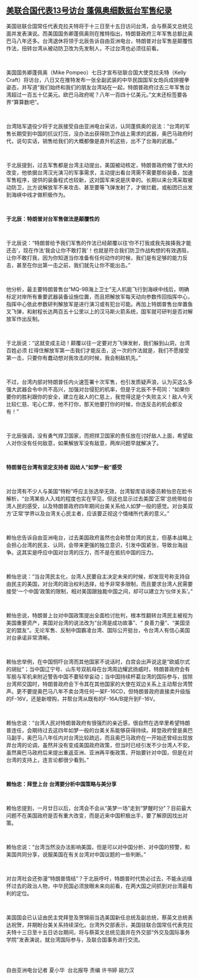 <!--1610099031000-->
[美联合国代表13号访台 蓬佩奥细数挺台军售纪录](https://www.rfa.org/mandarin/yataibaodao/gangtai/hx1-01082021044342.html)
------

<p>美国驻联合国常任代表克拉夫特将于十三日至十五日访问台湾，会与蔡英文总统见面并发表演说。而美国国务卿蓬佩奥则在推特指出，特朗普政府三年军售总额比奥巴马八年还多。台湾退休将领于北辰告诉自由亚洲电台，特朗普对台军售是颠覆性作法，扭转台湾从被动防卫改为先发制人，不过台湾也必须往前看。</p><p> </p><p>美国国务卿蓬佩奥（Mike Pompeo）七日才宣布驻联合国大使克拉夫特（Kelly Craft）将访台，八日又在推特发布一张全副武装的中华民国国军女炮兵成排握拳姿态，并写道“我们始终和我们的朋友台湾站在一起，特朗普政府过去三年军售台湾超过一百五十亿美元。欧巴马政府呢？八年一百四十亿美元。”文末还标签要各界“算算数吧”。</p><p> </p><p>台湾陆军退役少将于北辰接受自由亚洲电台采访，认同蓬佩奥的说法：“台湾的军售长期受到中国的抗议打压，没办法出获得防卫作战上需求的武器，奥巴马政府时代，说句实话，销售给我们的大概都像是直升机这些，出不了台海的武器。”</p><p> </p><p>于北辰提到，过去军售都是台湾主动提出，美国被动核定，特朗普政府做了很大的改变，他依据台湾汉光演习的军事需求，主动提出看台湾需不需要那些装备，加速军售程序，提供的装备程式也较新，这对国军来说是庆幸的。长期以来台湾采取被动防卫，比方说解放军不来攻击、甚至要等飞弹发射了，才做拦截，或船团已出发到海峡中线才做积极作为。</p><p> </p><p><strong>于北辰：特朗普对台军售做法是颠覆性的</strong></p><p> </p><p>于北辰说：“特朗普给予我们军售的作法已经颠覆以往‘你不打我或我先挨揍我才能还击’，现在作法‘我会让你不敢打我’！也就是符合我们防卫作战构想的有效遇阻，让你不敢打我，因为你知道当你准备有任何动作的时候，我们是有足够的能力反击，甚至在你出第一击之前，我们就先让你不能出击。”</p><p> </p><p>他分析，最主要特朗普售台“MQ-9B海上卫士”无人机能飞行到海峡中线后，明确标定对岸所有重要武器装备设施位置，而且把解放军每天动向参数传回指挥中心，指挥中心依此参数研判解放军是进行演习或有犯台可能。再加上特朗普售台岸置鱼叉飞弹，和射程长达两百五十公里以上的汉马斯火箭系统，国军就可研判是否对解放军作出反制。</p><p> </p><p>于北辰说：“这就变成主动！颠覆以往一定要对方飞弹发射，我们躲到山洞，台湾百姓必须 扛得住解放军第一击我们才能反击，这一次的作法就是，我们不愿接受第一击，只要你有蠢动想对我攻击的时候，我会制敌机先。”</p><p> </p><p>不过，台湾内部对特朗普任内火速签署十次军售，也引发质疑声浪，认为买这么多强大武器会令中共不高兴，加强对台侵犯的机率，但是于北辰不予苟同：“如果你要你的胜利跟你的安全，建立在敌人的仁慈上，我觉得这是个失败主义！敌人今天比较仁慈、宅心仁厚，他不打你，那天他要打你的时候，你连反击的机会都没有！”</p><p> </p><p>于北辰强调，没有勇气捍卫国家，而把捍卫国家的责任放在讨好敌人上面，希望敌人对你没有任何敌意，如果解放军没有敌意，两岸问题早就解决了。</p><p> </p><p><strong>特朗普在台湾有坚定支持者</strong> <strong>因给人</strong><strong>”</strong><strong>如梦一般</strong><strong>“</strong><strong>感受</strong></p><p> </p><p>对台湾有不少人与美国“特粉”呼应主张选举无效，台湾智库谘询委员赖怡忠在脸书解析，“台湾某些人入戏的程度也实在罕见，但这也显示过去美国‘正常’总统带给台湾人民的感受，以及特朗普政府四年期间台美关系给人如梦一般的感觉。对台美双方‘正常’学界以及台湾关心民主者，应该要正视这个情绪所代表的意义。”</p><p> </p><p>赖怡忠告诉自由亚洲电台，过去美国政府虽然也会称赞台湾的民主，但基本战略上会担心台湾的民主、认同，会带来更强的独立意识，引发中国紧张，导致台海战争。这其实是呼应中国对台湾的压力，而不是在抵抗中国的压力。</p><p> </p><p>赖怡忠说：“当台湾民主化，台湾人民要自主决定未来的时候，却发现号称支持自由民主的美国，对台湾的政治权利选择，给予非常多限制，而且要求台湾人民需要接受‘一个中国’政策的限制，相对美国跟独裁中国之间，却可以建立为‘伙伴关系’。”</p><p> </p><p>赖怡忠说，特朗普上台对中国政策提出全面检讨批判，根本性翻转台湾民主被视为美国重要资产，美国对台湾的说法改为“台湾是成功故事”、“ 良善力量”、“美国坚定的盟友”。无论军售、反制中国霸凌台湾、国际公开挺台，令台湾人有信心美国对台承诺非常清晰。</p><p> </p><p>赖怡忠举例，在中国恫吓台湾而其他国家不说话时，白宫会出声说这是“欧威尔式的胡扯”；当中国辽宁号、山东号双航母在台湾周边耀武扬威时，特朗普政府会有军舰与军机来附近警告中国不要轻举妄动；当中国持续杯葛台湾的国际参与，拔除台湾邦交国时，特朗普政府会下令其在其他国家的大使在双边关系上主动帮台湾赞声。更不要提奥巴马八年不卖台湾任何一架F-16CD，但特朗普政府直接卖升级版的F-16V，还是新增购，并帮台湾从既有的F-16A/B提升到F-16V。</p><p> </p><p>赖怡忠说：“台湾人民对特朗普政府有很强烈的亲近感，很自然在选举里希望特朗普连任，会期待过去这四年如梦一般的台美关系能够获得持续。拜登政府曾是奥巴马副手，奥巴马八年任内对台湾比较疏远，而且奥巴马政府在一开始还曾经出现放弃台湾的论调，虽然并没有变成美国政府政策，但当时已经引发不少台湾人不安。虽然奥巴马政府后来提出重返亚洲、亚洲再平衡政策，开始要针对中国，但是在对台湾的支持上，连言论都很少看到。”</p><p> </p><p><strong>赖怡忠：拜登上台</strong> <strong>台湾要分析中国策略与美分享</strong></p><p> </p><p>赖怡忠提到，一月廿日以后，台湾会不会从“美梦一场”走到“梦醒时分”？目前最大问题不在美国政府是否有重大改变，而是近来中国积极出手，要了解原因找出对策。</p><p> </p><p>赖怡忠说：“台湾当然没办法影响美国，但是可以对中国分析、对中国的预警，和美国共同分享，说服美国在有关台湾对中国议题的一些判断。”</p><p> </p><p>对台湾社会还弥漫“特朗普情结”？于北辰呼吁，特朗普时代势必过去，不能永远缅怀过去的政治人物，中华民国必须放眼未来向前看，在两大国之间抓到对台湾最有利的定位。</p><p> </p><p>美国国会已认证由民主党拜登及贺锦丽当选美国新任总统及副总统，蔡英文总统表达祝贺，并期盼台美关系持续深化。台湾外交部表示，美国驻联合国常任代表克拉夫特十三日至十五日访台期间，将与蔡英文总统见面并在外交部“外交及国际事务学院”发表演说，就台湾国际参与，及联合国事务进行交流。</p><p><br/><br/></p><p>自由亚洲电台记者 夏小华  台北报导 责编 许书婷 胡力汉</p><p> </p><p> </p>
